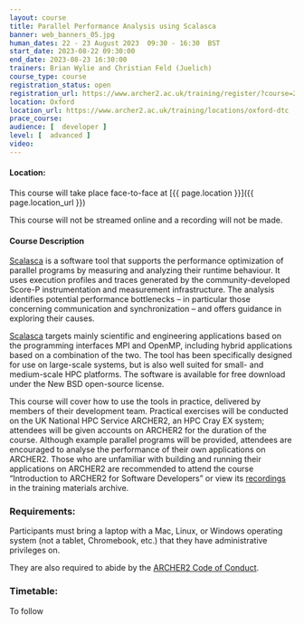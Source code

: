 ```yaml
---
layout: course
title: Parallel Performance Analysis using Scalasca
banner: web_banners_05.jpg 
human_dates: 22 - 23 August 2023  09:30 - 16:30  BST
start_date: 2023-08-22 09:30:00
end_date: 2023-08-23 16:30:00
trainers: Brian Wylie and Christian Feld (Juelich)
course_type: course
registration_status: open
registration_url: https://www.archer2.ac.uk/training/register/?course=230822-scalasca
location: Oxford
location_url: https://www.archer2.ac.uk/training/locations/oxford-dtc
prace_course: 
audience: [  developer ]
level: [  advanced ]
video: 
---
```


#### Location:

This course will take place face-to-face at  [{{ page.location }}]({{ page.location_url }})

This course will not be streamed online and a recording will not be made.

#### Course Description

[Scalasca](https://www.scalasca.org/) is a software tool that supports the performance optimization of parallel programs by measuring and analyzing their runtime behaviour. It uses execution profiles and traces generated by the community-developed Score-P instrumentation and measurement infrastructure. The analysis identifies potential performance bottlenecks – in particular those concerning communication and synchronization – and offers guidance in exploring their causes.

[Scalasca](https://www.scalasca.org/) targets mainly scientific and engineering applications based on the programming interfaces MPI and OpenMP, including hybrid applications based on a combination of the two. The tool has been specifically designed for use on large-scale systems, but is also well suited for small- and medium-scale HPC platforms. The software is available for free download under the New BSD open-source license.

This course will cover how to use the tools in practice, delivered by members of their development team. Practical exercises will be conducted on the UK National HPC Service ARCHER2, an HPC Cray EX system; attendees will be given accounts on ARCHER2 for the duration of the course. Although example parallel programs will be provided, attendees are encouraged to analyse the performance of their own applications on ARCHER2. Those who are unfamiliar with building and running their applications on ARCHER2 are recommended to attend the course “Introduction to ARCHER2 for Software Developers” or view its [recordings](https://www.archer2.ac.uk/training/courses/221202-software-developers/#videos) in the training materials archive.


### Requirements:

Participants must bring a laptop with a Mac, Linux, or Windows operating system (not a tablet, Chromebook, etc.) that they have administrative privileges on.

They are also required to abide by the [ARCHER2  Code of Conduct](../../../about/policies/code-of-conduct.html). 


### Timetable:

To follow

<!--

#### Tuesday 22nd August

                                                                                                                                                                                                          

#### Wednesday 23rd August

-->


<section id="service">

<!-- 

<h2><a name="materials">Course materials</a></h2>


    <div class="row ">	

 		
      <div class="col-xs-6 col-sm-4">
        <a class="ar2_linkbox ar2_linkbox-green" 
          href="Intro.pdf">
          <strong>Introduction to parallel performance engineering</strong>         
        </a>
      </div>

      <div class="col-xs-6 col-sm-4">
        <a class="ar2_linkbox ar2_linkbox-green" 
          href="Score-P_basic.pdf">
          <strong>Instrumentation & measurement with Score-P</strong>         
        </a>
      </div>

      <div class="col-xs-6 col-sm-4">
        <a class="ar2_linkbox ar2_linkbox-green" 
          href="Cube.pdf">
          <strong>Execution profile examination with CUBEs</strong>         
        </a>
      </div>

      <div class="col-xs-6 col-sm-4">
        <a class="ar2_linkbox ar2_linkbox-green" 
          href="Score-P_filtering.pdf">
          <strong>Analysis refinement via scoring and measurement filtering</strong>         
        </a>
      </div>

      <div class="col-xs-6 col-sm-4">
        <a class="ar2_linkbox ar2_linkbox-green" 
          href="Scalasca.pdf">
          <strong>Automated trace collection & analysis with Scalasca</strong>         
        </a>
      </div>

      <div class="col-xs-6 col-sm-4">
        <a class="ar2_linkbox ar2_linkbox-green" 
          href="Score-P_special.pdf">
          <strong>Score-P specialised measurements & analyses</strong>         
        </a>
      </div>



      <div class="col-xs-6 col-sm-4">
        <a class="ar2_linkbox ar2_linkbox-teal" 
          href="">
          <strong>Course material and code</strong><br>
			Available to download from <br>
			ARCHER2 /work/y23/shared/tutorial/         
        </a>
      </div>


 
      <div class="col-xs-6 col-sm-4">
        <a class="ar2_linkbox ar2_linkbox-teal" 
          href="https://pad.archer2.ac.uk/p/220509-scalasca">
          <strong>Course Chat</strong>       
        </a>
      </div>
		

 	</div>
 -->		
		
					

<!--
 		
<h2><a name="videos">Videos</a></h2>

<h3>Day 1 Session 1</h3>

<div>
	<iframe title="Video" width="560" height="315" src="https://www.youtube.com/embed/0E4bCrdOWxc" frameborder="0" allow="accelerometer; autoplay; encrypted-media; gyroscope; picture-in-picture" allowfullscreen></iframe>
</div>


-->






<!--

<h2><a name="feedback">Feedback</a></h2>



    <div class="row ">	

      <div class="col-xs-6 col-sm-4">
        <a class="ar2_linkbox ar2_linkbox-teal" 

           href="../../feedback/?course=230822-scalasca" 

		>
          <strong>Feedback</strong><br/>
          Please let us know what was great about this course and anything we can improve
        </a>
      </div>
    </div>
		
		
-->
 
</section>



